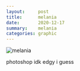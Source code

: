 ```yaml
---
layout:     post
title:      melania
date:       2020-12-17
summary:    melania
categories: graphic
---
```


![melania](https://i.imgur.com/S14mJM6.jpg)

photoshop idk edgy i guess

